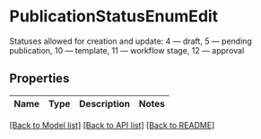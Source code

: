 # PublicationStatusEnumEdit

Statuses allowed for creation and update: 4 — draft, 5 — pending publication, 10 — template, 11 — workflow stage, 12 — approval 

## Properties

Name | Type | Description | Notes
------------ | ------------- | ------------- | -------------

[[Back to Model list]](../README.md#documentation-for-models) [[Back to API list]](../README.md#documentation-for-api-endpoints) [[Back to README]](../README.md)


